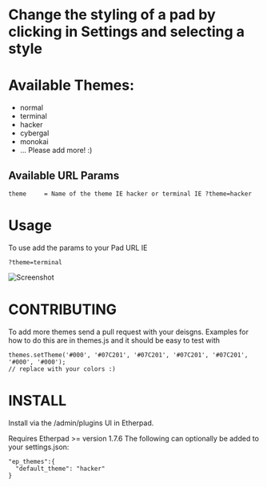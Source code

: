 # Change the styling of a pad by clicking in Settings and selecting a style

# Available Themes:

* normal
* terminal
* hacker
* cybergal
* monokai
* ... Please add more! :)

## Available URL Params
```
theme     = Name of the theme IE hacker or terminal IE ?theme=hacker
```

# Usage
To use add the params to your Pad URL IE

``?theme=terminal``

![Screenshot](https://user-images.githubusercontent.com/220864/107029089-61ebaf80-67a6-11eb-8802-382e7588a10f.PNG)

# CONTRIBUTING
To add more themes send a pull request with your deisgns.  Examples for how to do this are in themes.js and it should be easy to test with
```
themes.setTheme('#000', '#07C201', '#07C201', '#07C201', '#07C201', '#000', '#000');
// replace with your colors :)
```

# INSTALL
Install via the /admin/plugins UI in Etherpad.

Requires Etherpad >= version 1.7.6
The following can optionally be added to your settings.json:  

    "ep_themes":{  
      "default_theme": "hacker"  
    } 

